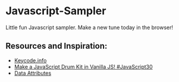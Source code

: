 # Javascript-Sampler
Little fun Javascript sampler. Make a new tune today in the browser!

## Resources and Inspiration:
- [Keycode.info](http://keycode.info/)
- [Make a JavaScript Drum Kit in Vanilla JS! #JavaScript30](https://www.youtube.com/watch?v=VuN8qwZoego&list=PLu8EoSxDXHP6CGK4YVJhL_VWetA865GOH&index=1)
- [Data Attributes](https://www.w3schools.com/tags/att_global_data.asp)
